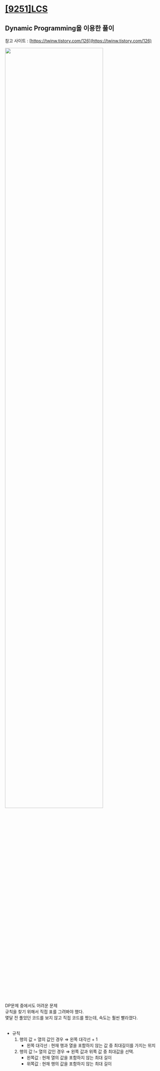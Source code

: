 # [[9251]LCS](https://www.acmicpc.net/problem/9251)

## Dynamic Programming을 이용한 풀이

참고 사이트 : [https://twinw.tistory.com/126](https://twinw.tistory.com/126) <br>

<image src="https://lh6.googleusercontent.com/iFk1Mlh9PVVp3TnET7vOqXDjoPK2hFi0tQAFSyOQjanqilblL_SmOsZ_1ROE5HzXEQ5N-qHAg-oZEP7h_OZNIujUXa4t--fU-E1ZXbqTSfqoggGFRbID32S4VrdeGeoAsNZcmklx" width="80%">
<br>
	
DP문제 중에서도 어려운 문제<br>
규칙을 찾기 위해서 직접 표를 그려봐야 했다.<br>
몇달 전 풀었던 코드를 보지 않고 직접 코드를 짰는데, 속도는 훨씬 빨라졌다.<br>
<br>
- 규칙
	1) 행의 값 = 열의 값인 경우 ⇒ 왼쪽 대각선 + 1
		- 왼쪽 대각선 : 현재 행과 열을 포함하지 않는 값 중 최대길이를 가지는 위치
	2) 행의 값 != 열의 값인 경우 ⇒ 왼쪽 값과 위쪽 값 중 최대값을 선택.
		- 왼쪽값 : 현재 열의 값을 포함하지 않는 최대 길이
		- 위쪽값 : 현재 행의 값을 포함하지 않는 최대 길이